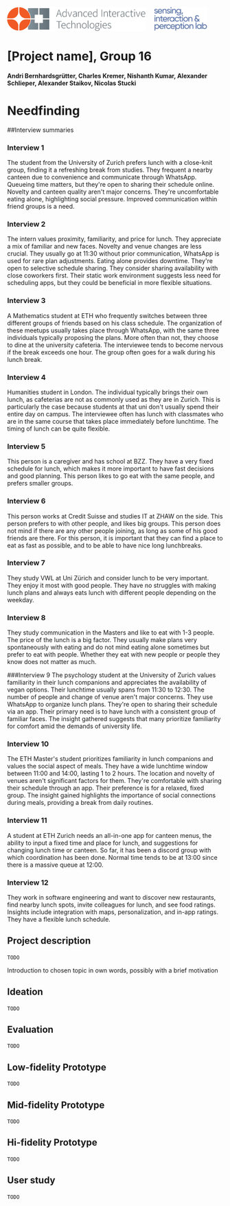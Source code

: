 <p align="left" width="100%">
  <img height="56" src="img/logo-ait.png"> &nbsp; &nbsp;
  <img height="56" src="img/eth-sip-3l.png">     
</p>

# [Project name], Group 16
#### Andri Bernhardsgrütter, Charles Kremer, Nishanth Kumar, Alexander Schlieper, Alexander Staikov, Nicolas Stucki

# Needfinding
  ##Interview summaries
  
  ### Interview 1
  The student from the University of Zurich prefers lunch with a close-knit group, finding it a refreshing 
  break from studies. They frequent a nearby canteen due to convenience and communicate through 
  WhatsApp. Queueing time matters, but they're open to sharing their schedule online. Novelty and 
  canteen quality aren't major concerns. They're uncomfortable eating alone, highlighting social 
  pressure. Improved communication within friend groups is a need.
   
  ### Interview 2
  The intern values proximity, familiarity, and price for lunch. They appreciate a mix of familiar and new 
  faces. Novelty and venue changes are less crucial. They usually go at 11:30 without prior 
  communication, WhatsApp is used for rare plan adjustments. Eating alone provides downtime. They're 
  open to selective schedule sharing. They consider sharing availability with close coworkers first. Their 
  static work environment suggests less need for scheduling apps, but they could be beneficial in more 
  flexible situations.
  
  ### Interview 3 
  A Mathematics student at ETH who frequently switches between three different groups of friends 
  based on his class schedule. The organization of these meetups usually takes place through WhatsApp, 
  with the same three individuals typically proposing the plans. More often than not, they choose to
  dine at the university cafeteria. The interviewee tends to become nervous if the break exceeds one 
  hour. The group often goes for a walk during his lunch break.
  
  ### Interview 4
  Humanities student in London. The individual typically brings their own lunch, as cafeterias are not as 
  commonly used as they are in Zurich. This is particularly the case because students at that uni don't 
  usually spend their entire day on campus. The interviewee often has lunch with classmates who are in 
  the same course that takes place immediately before lunchtime. The timing of lunch can be quite 
  flexible.
   
  ### Interview 5
  This person is a caregiver and has school at BZZ. They have a very fixed schedule for lunch, which makes 
  it more important to have fast decisions and good planning. This person likes to go eat with the same 
  people, and prefers smaller groups. 
   
  ### Interview 6 
  This person works at Credit Suisse and studies IT at ZHAW on the side. This person prefers to with other 
  people, and likes big groups. This person does not mind if there are any other people joining, as long 
  as some of his good friends are there. For this person, it is important that they can find a place to eat 
  as fast as possible, and to be able to have nice long lunchbreaks. 
  
  ### Interview 7
  They study VWL at Uni Zürich and consider lunch to be very important. They enjoy it most with good 
  people. They have no struggles with making lunch plans and always eats lunch with different people 
  depending on the weekday.
   
  ### Interview 8
  They study communication in the Masters and like to eat with 1-3 people. The price of the lunch is a 
  big factor. They usually make plans very spontaneously with eating and do not mind eating alone 
  sometimes but prefer to eat with people. Whether they eat with new people or people they know 
  does not matter as much.
  
  ###Interview 9
  The psychology student at the University of Zurich values familiarity in their lunch companions and 
  appreciates the availability of vegan options. Their lunchtime usually spans from 11:30 to 12:30. The 
  number of people and change of venue aren't major concerns. They use WhatsApp to organize lunch 
  plans. They're open to sharing their schedule via an app. Their primary need is to have lunch with a 
  consistent group of familiar faces. The insight gathered suggests that many prioritize familiarity for 
  comfort amid the demands of university life.
   
  ### Interview 10
  The ETH Master's student prioritizes familiarity in lunch companions and values the social aspect of 
  meals. They have a wide lunchtime window between 11:00 and 14:00, lasting 1 to 2 hours. The location 
  and novelty of venues aren't significant factors for them. They're comfortable with sharing their 
  schedule through an app. Their preference is for a relaxed, fixed group. The insight gained highlights 
  the importance of social connections during meals, providing a break from daily routines.
  
  ### Interview 11
  A student at ETH Zurich needs an all-in-one app for canteen menus, the ability to input a fixed time 
  and place for lunch, and suggestions for changing lunch time or canteen. So far, it has been a discord 
  group with which coordination has been done. Normal time tends to be at 13:00 since there is a 
  massive queue at 12:00.
   
  ### Interview 12
  They work in software engineering and want to discover new restaurants, find nearby lunch spots, 
  invite colleagues for lunch, and see food ratings. Insights include integration with maps, 
  personalization, and in-app ratings. They have a flexible lunch schedule.

## Project description

    TODO

  Introduction to chosen topic in own words, possibly with a brief motivation

## Ideation

    TODO
    
## Evaluation

    TODO

## Low-fidelity Prototype

    TODO
    
## Mid-fidelity Prototype

    TODO

## Hi-fidelity Prototype

    TODO
    
## User study

    TODO
